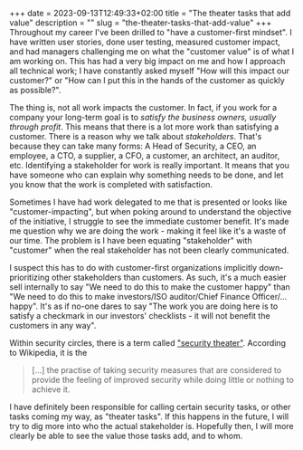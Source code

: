 +++ 
date = 2023-09-13T12:49:33+02:00
title = "The theater tasks that add value"
description = ""
slug = "the-theater-tasks-that-add-value"
+++
Throughout my career I've been drilled to "have a customer-first mindset". I
have written user stories, done user testing, measured customer impact, and had
managers challenging me on what the "customer value" is of what I am working
on. This has had a very big impact on me and how I approach all technical work;
I have constantly asked myself "How will this impact our customer?" or "How can
I put this in the hands of the customer as quickly as possible?".

The thing is, not all work impacts the customer. In fact, if you work for a
company your long-term goal is to *satisfy the business owners, usually through
profit*. This means that there is a lot more work than satisfying a customer.
There is a reason why we talk about _stakeholders_. That's because they can
take many forms: A Head of Security, a CEO, an employee, a CTO, a supplier, a
CFO, a customer, an architect, an auditor, etc. Identifying a stakeholder for
work is really important. It means that you have someone who can explain why
something needs to be done, and let you know that the work is completed with
satisfaction.

Sometimes I have had work delegated to me that is presented or looks like
"customer-impacting", but when poking around to understand the objective of the
initiative, I struggle to see the immediate customer benefit. It's made me
question why we are doing the work - making it feel like it's a waste of our
time. The problem is I have been equating "stakeholder" with "customer" when
the real stakeholder has not been clearly communicated.

I suspect this has to do with customer-first organizations implicitly
down-prioritizing other stakeholders than customers. As such, it's a much
easier sell internally to say "We need to do this to make the customer happy"
than "We need to do this to make investors/ISO auditor/Chief Finance
Officer/... happy". It's as if no-one dares to say "The work you are doing here
is to satisfy a checkmark in our investors' checklists - it will not benefit
the customers in any way".

Within security circles, there is a term called ["security
theater"][security-theater]. According to Wikipedia, it is the

> [...] the practise of taking security measures that are considered to provide
> the feeling of improved security while doing little or nothing to achieve it.

[security-theater]: https://en.wikipedia.org/wiki/Security_theater

I have definitely been responsible for calling certain security tasks, or other
tasks coming my way, as "theater tasks". If this happens in the future, I will
try to dig more into who the actual stakeholder is. Hopefully then, I will more
clearly be able to see the value those tasks add, and to whom.
